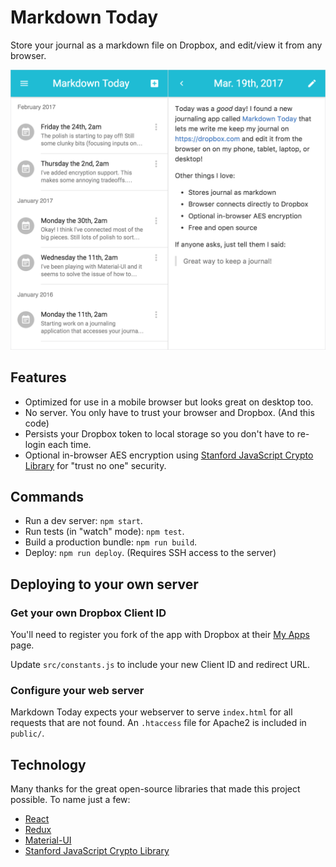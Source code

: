 # Markdown Today

Store your journal as a markdown file on Dropbox, and edit/view it from any browser.

![Screenshots of Markdown Today](public/images/screenshot.png)

## Features

* Optimized for use in a mobile browser but looks great on desktop too.
* No server. You only have to trust your browser and Dropbox. (And this code)
* Persists your Dropbox token to local storage so you don't have to re-login each time.
* Optional in-browser AES encryption using [Stanford JavaScript Crypto Library](http://bitwiseshiftleft.github.io/sjcl/) for "trust no one" security.

## Commands

* Run a dev server: `npm start`.
* Run tests (in "watch" mode): `npm test`.
* Build a production bundle: `npm run build`.
* Deploy: `npm run deploy`. (Requires SSH access to the server)

## Deploying to your own server

### Get your own Dropbox Client ID

You'll need to register you fork of the app with Dropbox at their [My Apps](https://www.dropbox.com/developers/apps) page.

Update `src/constants.js` to include your new Client ID and redirect URL.

### Configure your web server

Markdown Today expects your webserver to serve `index.html` for all requests that are not found. An `.htaccess` file for Apache2 is included in `public/`.

## Technology

Many thanks for the great open-source libraries that made this project possible. To name just a few:

* [React](https://facebook.github.io/react/)
* [Redux](http://redux.js.org/)
* [Material-UI](http://www.material-ui.com/)
* [Stanford JavaScript Crypto Library](http://bitwiseshiftleft.github.io/sjcl/)